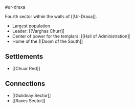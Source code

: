 #ur-draxa 

Fourth sector within the walls of [[Ur-Draxa]].

- Largest population
- Leader: [[Varghas Churr]]
- Center of power for the templars: [[Hall of Administration]]
- Home of the [[Doom of the South]]

## Settlements
- [[Chuur Red]]

## Connections
- [[Gulidnay Sector]]
- [[Raxes Sector]]